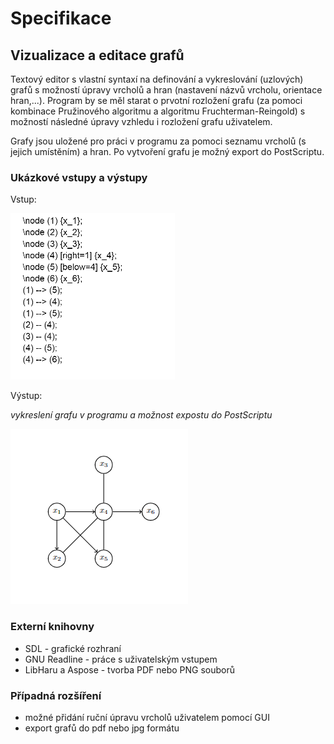 # Specifikace

## Vizualizace a editace grafů

Textový editor s vlastní syntaxí na definování a vykreslování (uzlových) grafů s možností úpravy vrcholů a hran (nastavení názvů vrcholu, orientace hran,...).
Program by se měl starat o prvotní rozložení grafu (za pomoci kombinace Pružinového algoritmu a algoritmu Fruchterman-Reingold) s možností následné úpravy vzhledu i rozložení grafu uživatelem.

Grafy jsou uložené pro práci v programu za pomoci seznamu vrcholů (s jejich umístěním) a hran. Po vytvoření grafu je možný export do PostScriptu.

### Ukázkové vstupy a výstupy

Vstup:

![input](img/input.png)

Výstup:

_vykreslení grafu v programu a možnost expostu do PostScriptu_

![output](img/output.png)


### Externí knihovny
- SDL - grafické rozhraní
- GNU Readline - práce s uživatelským vstupem
- LibHaru a Aspose - tvorba PDF nebo PNG souborů


### Případná rozšíření
- možné přidání ruční úpravu vrcholů uživatelem pomocí GUI
- export grafů do pdf nebo jpg formátu
